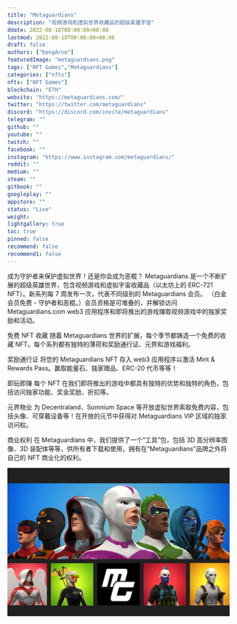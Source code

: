 ```yaml
---
title: "Metaguardians"
description: "视频游戏和虚拟世界收藏品的超级英雄宇宙"
ddate: 2022-08-18T00:00:00+08:00
lastmod: 2022-08-18T00:00:00+08:00
draft: false
authors: ["boogArno"]
featuredImage: "metaguardians.png"
tags: ["NFT Games","Metaguardians"]
categories: ["nfts"]
nfts: ["NFT Games"]
blockchain: "ETH"
website: "https://metaguardians.com/"
twitter: "https://twitter.com/metaguardians"
discord: "https://discord.com/invite/metaguardians"
telegram: ""
github: ""
youtube: ""
twitch: ""
facebook: ""
instagram: "https://www.instagram.com/metaguardians/"
reddit: ""
medium: ""
steam: ""
gitbook: ""
googleplay: ""
appstore: ""
status: "Live"
weight: 
lightgallery: true
toc: true
pinned: false
recommend: false
recommend1: false
---
```

成为守护者来保护虚拟世界！还是你会成为恶棍？ Metaguardians 是一个不断扩展的超级英雄世界，包含视频游戏和虚拟宇宙收藏品（以太坊上的 ERC-721 NFT）。新系列每 7 周发布一次，代表不同级别的 Metaguardians 会员。 （白金会员免费 - 守护者和恶棍。）会员资格是可堆叠的，并解锁访问 Metaguardians.com web3 应用程序和即将推出的游戏赚取视频游戏中的独家奖励和活动。

免费 NFT 收藏
随着 Metaguardians 世界的扩展，每个季节都铸造一个免费的收藏 NFT。每个系列都有独特的薄荷和奖励通行证、元界和游戏福利。

奖励通行证
将您的 Metaguardians NFT 存入 web3 应用程序以激活 Mint & Rewards Pass。赢取能量石、独家赠品、ERC-20 代币等等！

即玩即赚
每个 NFT 在我们即将推出的游戏中都具有独特的优势和独特的角色，包括访问独家功能、奖金奖励、折扣等。

元界物业
为 Decentraland、Somnium Space 等开放虚拟世界索取免费内容，包括头像、可穿戴设备等！在开放的元节中获得对 Metaguardians VIP 区域的独家访问权。

商业权利
在 Metaguardians 中，我们提供了一个“工具”包，包括 3D 高分辨率图像、3D 装配体等等，供所有者下载和使用，拥有在“Metaguardians”品牌之外将自己的 NFT 商业化的权利。



![metaguardians-dapp-games-ethereum-image2_2dba049817798cadfd0483ade04b7f7a](metaguardians-dapp-games-ethereum-image2_2dba049817798cadfd0483ade04b7f7a.png)